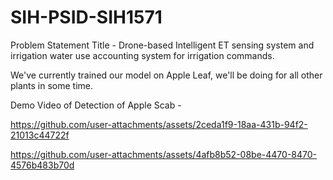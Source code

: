 # SIH-PSID-SIH1571
Problem Statement Title - Drone-based Intelligent ET sensing system and irrigation water use accounting system for irrigation commands.

We've currently trained our model on Apple Leaf, we'll be doing for all other plants in some time.

Demo Video of Detection of Apple Scab - 



https://github.com/user-attachments/assets/2ceda1f9-18aa-431b-94f2-21013c44722f



https://github.com/user-attachments/assets/4afb8b52-08be-4470-8470-4576b483b70d

